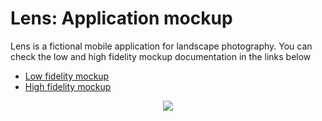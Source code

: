 # Lens: Application mockup

Lens is a fictional mobile application for landscape photography. You can check the low and high fidelity mockup documentation in the links below

<ul>
  <li><a href='https://github.com/0marContreras/app-mokups/tree/master/Low%20fidelity%20mockup'>Low fidelity mockup</a></li>
  <li><a href='https://github.com/0marContreras/app-mokups/tree/master/High%20fidelity%20mockup'>High fidelity mockup</a></li>
</ul>  


<p align='center'>
  <img src='https://github.com/0marContreras/app-mokups/blob/master/images/logo.png?raw=true'>
</p>


